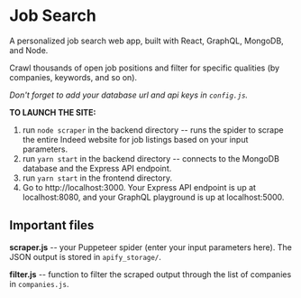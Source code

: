 # Job Search

A personalized job search web app, built with React, GraphQL, MongoDB, and Node.

Crawl thousands of open job positions and filter for specific qualities (by companies, keywords, and so on).

*Don't forget to add your database url and api keys in `config.js`.*

**TO LAUNCH THE SITE:**
1. run `node scraper` in the backend directory -- runs the spider to scrape the entire Indeed website for job listings based on your input parameters.
2. run `yarn start` in the backend directory -- connects to the MongoDB database and the Express API endpoint.
3. run `yarn start` in the frontend directory.
4. Go to http://localhost:3000. Your Express API endpoint is up at localhost:8080, and your GraphQL playground is up at localhost:5000.

## Important files

**scraper.js** -- your Puppeteer spider (enter your input parameters here). The JSON output is stored in `apify_storage/`.

**filter.js** -- function to filter the scraped output through the list of companies in `companies.js`.
